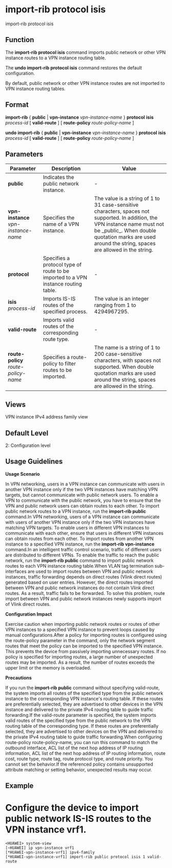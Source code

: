 import-rib protocol isis
========================

import-rib protocol isis

Function
--------



The **import-rib protocol isis** command imports public network or other VPN instance routes to a VPN instance routing table.

The **undo import-rib protocol isis** command restores the default configuration.



By default, public network or other VPN instance routes are not imported to VPN instance routing tables.


Format
------

**import-rib** { **public** | **vpn-instance** *vpn-instance-name* } **protocol** **isis** *process-id* [ **valid-route** ] [ **route-policy** *route-policy-name* ]

**undo import-rib** { **public** | **vpn-instance** *vpn-instance-name* } **protocol** **isis** *process-id* [ **valid-route** ] [ **route-policy** *route-policy-name* ]


Parameters
----------

| Parameter | Description | Value |
| --- | --- | --- |
| **public** | Indicates the public network instance. | - |
| **vpn-instance** *vpn-instance-name* | Specifies the name of a VPN instance. | The value is a string of 1 to 31 case-sensitive characters, spaces not supported. In addition, the VPN instance name must not be \_public\_. When double quotation marks are used around the string, spaces are allowed in the string. |
| **protocol** | Specifies a protocol type of route to be imported to a VPN instance routing table. | - |
| **isis** *process-id* | Imports IS-IS routes of the specified process. | The value is an integer ranging from 1 to 4294967295. |
| **valid-route** | Imports valid routes of the corresponding route type. | - |
| **route-policy** *route-policy-name* | Specifies a route-policy to filter routes to be imported. | The name is a string of 1 to 200 case-sensitive characters, with spaces not supported. When double quotation marks are used around the string, spaces are allowed in the string. |



Views
-----

VPN instance IPv4 address family view


Default Level
-------------

2: Configuration level


Usage Guidelines
----------------

**Usage Scenario**

In VPN networking, users in a VPN instance can communicate with users in another VPN instance only if the two VPN instances have matching VPN targets, but cannot communicate with public network users. To enable a VPN to communicate with the public network, you have to ensure that the VPN and public network users can obtain routes to each other. To import public network routes to a VPN instance, run the **import-rib public** command.In VPN networking, users of a VPN instance can communicate with users of another VPN instance only if the two VPN instances have matching VPN targets. To enable users in different VPN instances to communicate with each other, ensure that users in different VPN instances can obtain routes from each other. To import routes from another VPN instance to a specified VPN instance, run the **import-rib vpn-instance** command.In an intelligent traffic control scenario, traffic of different users are distributed to different VPNs. To enable the traffic to reach the public network, run the **import-rib public** command to import public network routes to each VPN instance routing table.When VLAN tag termination sub-interfaces are used to import routes between VPN and public network instances, traffic forwarding depends on direct routes (Vlink direct routes) generated based on user entries. However, the direct routes imported between VPN and public network instances do not contain Vlink direct routes. As a result, traffic fails to be forwarded. To solve this problem, route import between VPN and public network instances newly supports import of Vlink direct routes.

**Configuration Impact**

Exercise caution when importing public network routes or routes of other VPN instances to a specified VPN instance to prevent loops caused by manual configurations.After a policy for importing routes is configured using the route-policy parameter in the command, only the network segment routes that meet the policy can be imported to the specified VPN instance. This prevents the device from passively importing unnecessary routes. If no policy is specified for importing routes, a large number of unexpected routes may be imported. As a result, the number of routes exceeds the upper limit or the memory is overloaded.

**Precautions**



If you run the **import-rib public** command without specifying valid-route, the system imports all routes of the specified type from the public network instance to the corresponding VPN instance's routing table. If these routes are preferentially selected, they are advertised to other devices in the VPN instance and delivered to the private IPv4 routing table to guide traffic forwarding.If the valid-route parameter is specified, the system imports valid routes of the specified type from the public network to the VPN routing table of the corresponding type. If these routes are preferentially selected, they are advertised to other devices on the VPN and delivered to the private IPv4 routing table to guide traffic forwarding.When configuring route-policy route-policy-name, you can run this command to match the outbound interface, ACL list of the next hop address of IP routing information, ACL list of the next hop address of IP routing information, route cost, route type, route tag, route protocol type, and route priority. You cannot set the behavior.If the referenced policy contains unsupported attribute matching or setting behavior, unexpected results may occur.




Example
-------

# Configure the device to import public network IS-IS routes to the VPN instance vrf1.
```
<HUAWEI> system-view
[~HUAWEI] ip vpn-instance vrf1
[*HUAWEI-vpn-instance-vrf1] ipv4-family
[*HUAWEI-vpn-instance-vrf1] import-rib public protocol isis 1 valid-route

```